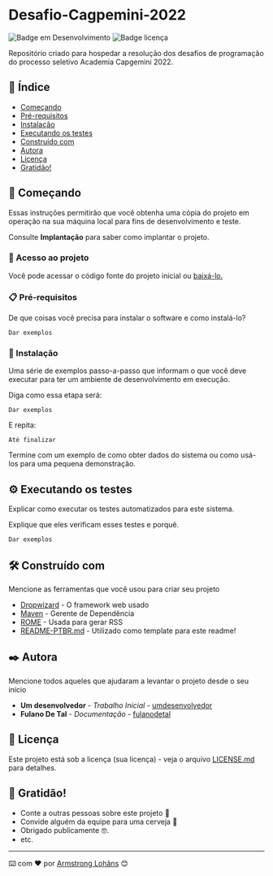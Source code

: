 # Desafio-Cagpemini-2022
![Badge em Desenvolvimento](http://img.shields.io/static/v1?label=STATUS&message=EM%20DESENVOLVIMENTO&color=GREEN&style=for-the-badge?style=plastic&logo=appveyor) ![Badge licença](https://img.shields.io/github/license/beatrizmakowski/Desafio-Cagpemini-2022)

Repositório criado para hospedar a resolução dos desafios de programação do processo seletivo Academia Capgemini 2022.

## :open_book:  Índice
* [Começando](#Começando)
* [Pré-requisitos](#Pré-requisitos)
* [Instalação](#Instalação)
* [Executando os testes](#Executando-os-testes)
* [Construído com](#Construído-com)
* [Autora](#Autora)
* [Licença](#Licença)
* [Gratidão!](#Gratidão!)

## 🚀 Começando

Essas instruções permitirão que você obtenha uma cópia do projeto em operação na sua máquina local para fins de desenvolvimento e teste.

Consulte **Implantação** para saber como implantar o projeto.


### :file_folder: Acesso ao projeto
Você pode acessar o código fonte do projeto inicial ou [baixá-lo.](https://github.com/beatrizmakowski/Desafio-Cagpemini-2022/archive/refs/heads/main.zip)

### 📋 Pré-requisitos

De que coisas você precisa para instalar o software e como instalá-lo?

```
Dar exemplos
```

### 🔧 Instalação

Uma série de exemplos passo-a-passo que informam o que você deve executar para ter um ambiente de desenvolvimento em execução.

Diga como essa etapa será:

```
Dar exemplos
```

E repita:

```
Até finalizar
```

Termine com um exemplo de como obter dados do sistema ou como usá-los para uma pequena demonstração.

## ⚙️ Executando os testes

Explicar como executar os testes automatizados para este sistema.

Explique que eles verificam esses testes e porquê.

```
Dar exemplos
```

## 🛠️ Construído com

Mencione as ferramentas que você usou para criar seu projeto

* [Dropwizard](http://www.dropwizard.io/1.0.2/docs/) - O framework web usado
* [Maven](https://maven.apache.org/) - Gerente de Dependência
* [ROME](https://rometools.github.io/rome/) - Usada para gerar RSS
* [README-PTBR.md](https://gist.github.com/lohhans/f8da0b147550df3f96914d3797e9fb89) - Utilizado como template para este readme!


## ✒️ Autora

Mencione todos aqueles que ajudaram a levantar o projeto desde o seu início

* **Um desenvolvedor** - *Trabalho Inicial* - [umdesenvolvedor](https://github.com/linkParaPerfil)
* **Fulano De Tal** - *Documentação* - [fulanodetal](https://github.com/linkParaPerfil)


## 📄 Licença

Este projeto está sob a licença (sua licença) - veja o arquivo [LICENSE.md](https://github.com/usuario/projeto/licenca) para detalhes.

## 🎁 Gratidão!

* Conte a outras pessoas sobre este projeto 📢
* Convide alguém da equipe para uma cerveja 🍺 
* Obrigado publicamente 🤓.
* etc.


---
⌨️ com ❤️ por [Armstrong Lohãns](https://gist.github.com/lohhans) 😊

